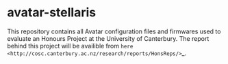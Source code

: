 # avatar-stellaris
This repository contains all Avatar configuration files and firmwares used to evaluate an Honours Project at the University of Canterbury. 
The report behind this project will be availible from `here
<http://cosc.canterbury.ac.nz/research/reports/HonsReps/>`_.
